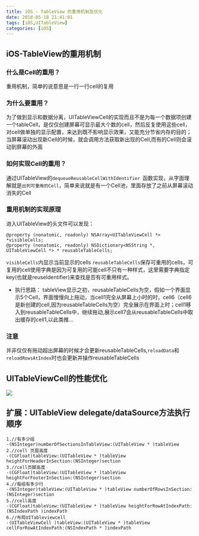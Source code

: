 ```yaml
---
title: iOS - TableView 的重用机制及优化
date: 2018-05-18 21:41:01
tags: [iOS,UITableView]
categories: [iOS]
---
```

## iOS-TableView的重用机制
### 什么是Cell的重用？
重用机制，简单的说意思是一行一行cell的复用
### 为什么要重用？
为了做到显示和数据分离，UITableViewCell的实现而且不是为每一个数据项创建一个tableCell，是仅仅创建屏幕可显示最大个数的cell，然后反复使用这些cell，对cell做单独的显示配置，来达到既不影响显示效果，又能充分节省内存的目的；当屏幕滚动出现新Cell的时候，就会调用方法获取新出现的Cell,而有的Cell则会滚动到屏幕的外面
### 如何实现Cell的重用？
通过UITableView的`dequeueReusableCellWithIdentifier `函数实现，从字面理解就是`出列可重用的Cell`，简单来说就是有一个Cell池，里面存放了之前从屏幕滚动消失的Cell
### 重用机制的实现原理
进入UITableView的头文件可以发现：
```objc
@property (nonatomic, readonly) NSArray<UITableViewCell *> *visibleCells;
@property (nonatomic, readonly) NSDictionary<NSString *, UITableViewCell *> * reusableTableCells;
```
`visibleCells`内显示当前显示的cells
`reusableTableCells`保存可重用的cells，可复用的cell使用字典是因为可复用的可能cell不只有一种样式，这里需要字典指定key(也就是reuseIdentifier)来查找是否有可重用样式。

- 执行思路：
tableView显示之初，reusableTableCells为空，假如一个界面显示5个Cell，界面慢慢向上拖动，当cell1完全从屏幕上小时的时，cell6（cell6是新创建的cell,因为reusableTableCells为空）完全展示在界面上时；cell1移入到reusableTableCells中，继续拖动,展示cell7会从reusableTableCells中取出缓存的cell1,以此类推…

### 注意
并非仅仅有拖动超出屏幕的时候才会更新reusableTableCells,`reloadData`和`reloadRowsAtIndex`时也会更新并操作reusableTableCells

## UITableViewCell的性能优化
![](/images/uitableviewcell_optimize.png)
## 扩展：UITableView delegate/dataSource方法执行顺序
```Objc
1.//有多少组
-(NSInteger)numberOfSectionsInTableView:(UITableView * )tableView
2.//cell 页眉高度
-(CGFloat)tableView:(UITableView * )tableView heightForHeaderInSection:(NSInteger)section
3.//cell页脚高度
-(CGFloat)tableView:(UITableView * )tableView heightForFooterInSection:(NSInteger)section
4.//每组有多少行
-(NSInteger)tableView:(UITableView * )tableView numberOfRowsInSection:(NSInteger)section
5.//cell高度
-(CGFloat)tableView:(UITableView * )tableView heightForRowAtIndexPath:(NSIndexPath )indexPath
6.//布局UITableviewcell
-(UITableViewCell )tableView:(UITableView * )tableView cellForRowAtIndexPath:(NSIndexPath * )indexPath
```
